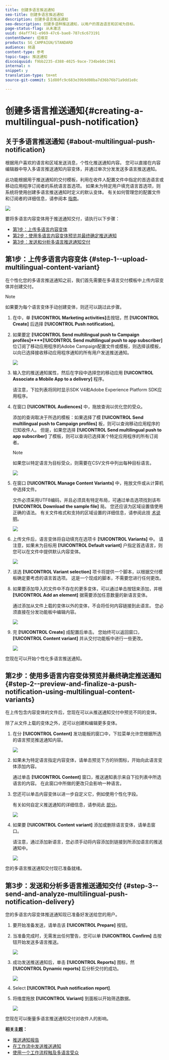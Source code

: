 ```yaml
---
title: 创建多语言推送通知
seo-title: 创建多语言推送通知
description: 创建多语言推送通知
seo-description: 创建多语种推送通知，以用户的首选语言和区域为目标。
page-status-flag: 从未激活
uuid: d4aff741-e969-47c6-bae8-787c6c673191
contentOwner: 绍维亚
products: SG_CAMPAIGN/STANDARD
audience: 频道
content-type: 参考
topic-tags: 推送通知
discoiquuid: f9bb2235-d388-4025-9ace-734beb0c1961
internal: n
snippet: y
translation-type: tm+mt
source-git-commit: 51d80fc9c683e39b9d08ba7d36b76b71a9dd1e8c

---
```



# 创建多语言推送通知{#creating-a-multilingual-push-notification}

## 关于多语言推送通知 {#about-multilingual-push-notification}

根据用户喜欢的语言和区域发送消息，个性化推送通知内容。 您可以直接在内容编辑器中导入多语言推送通知内容变体，并通过单次分发发送多语言推送通知。

此功能根据用于推送通知的交付模板，利用在收件人配置文件中指定的首选语言或移动应用程序订阅者的系统语言首选项。 如果未为特定用户填充语言首选项，则系统将使用创建多语言推送通知时定义的默认变体。 有关如何管理您的配置文件和订阅者的详细信息，请参阅本 [指南](../../audiences/using/about-profiles-and-audiences.md)。

![](assets/multivariant_push_1.png)

要将多语言内容变体用于推送通知交付，请执行以下步骤：

* [第1步：上传多语言内容变体](#step-1--upload-multilingual-content-variant)
* [第2步：使用多语言内容变体预览并最终确定推送通知](#step-2--preview-and-finalize-a-push-notification-using-multilingual-content-variants)
* [第3步：发送和分析多语言推送通知交付](#step-3--send-and-analyze-multilingual-push-notification-delivery)

## 第1步：上传多语言内容变体 {#step-1--upload-multilingual-content-variant}

在个性化您的多语言推送通知之前，我们首先需要在多语言交付模板中上传内容变体并创建交付。

>[!NOTE]
>
>如果要为每个语言变体手动创建变体，则还可以跳过此步骤。

1. 在中，单 **[!UICONTROL Marketing activities]**&#x200B;击按钮，然 **[!UICONTROL Create]** 后选择 **[!UICONTROL Push notification]**。
1. 如果要定 **[!UICONTROL Send multilingual push to Campaign profiles]****[!UICONTROL Send multilingual push to app subscriber]** 位订阅了移动应用程序的Adobe Campaign配置文件或模板，则选择该模板，以向已选择接收移动应用程序通知的所有用户发送推送通知。

   ![](assets/multivariant_push_2.png)

1. 输入您的推送通知属性，然后在字段中选择您的移动应用 **[!UICONTROL Associate a Mobile App to a delivery]** 程序。

   请注意，下拉列表将同时显示SDK V4和Adobe Experience Platform SDK应用程序。

1. 在窗口 **[!UICONTROL Audiences]** 中，拖放查询以优化您的受众。

   添加的查询取决于所选的模板：如果选择了模 **[!UICONTROL Send multilingual push to Campaign profiles]** 板，则可以查询移动应用程序的已知收件人。 但是，如果您选择 **[!UICONTROL Send multilingual push to app subscriber]** 了模板，则可以查询已选择某个特定应用程序的所有订阅者。
   >[!NOTE]
   >
   >如果您以特定语言为目标受众，则需要在CSV文件中列出每种目标语言。

   ![](assets/push_notif_audience.png)

1. 在窗口 **[!UICONTROL Manage Content Variants]** 中，拖放文件或从计算机中选择文件。

   文件必须采用UTF8编码，并且必须具有特定布局，可通过单击选项找到该布 **[!UICONTROL Download the sample file]** 局。 您还应该为区域设置值使用正确的语法。 有关文件格式和支持的区域设置的详细信息，请参阅此技 [术说明](http://helpx.adobe.com/campaign/kb/acs-generate-csv-multilingual-push.html)。

   ![](assets/multivariant_push_4.png)

1. 上传文件后，语言变体将自动填充在选项卡 **[!UICONTROL Variants]** 中。 请注意，如果未为目标用 **[!UICONTROL Default variant]** 户指定首选语言，则您可以在文件中提供默认内容变体。

   ![](assets/multivariant_push_5.png)

1. 该选 **[!UICONTROL Variant selection]** 项卡将提供一个脚本，以根据交付模板确定要考虑的语言首选项。 这是一个现成的脚本，不需要您进行任何更改。
1. 如果要添加导入的文件中不存在的更多变体，可以通过单击按钮来添加，并根 **[!UICONTROL Add an element]** 据需要添加任意数量的新语言变体。

   通过添加从文件上载的变体以外的变体，不会将任何内容链接到此语言。 您必须直接在分发功能板中编辑内容。

   ![](assets/multivariant_push_6.png)

1. 完 **[!UICONTROL Create]** 成配置后单击。 您始终可以返回窗口， **[!UICONTROL Content variant]** 并从交付功能板中进行一些更改。

   ![](assets/multivariant_push_8.png)

您现在可以开始个性化多语言推送通知。

## 第2步：使用多语言内容变体预览并最终确定推送通知 {#step-2--preview-and-finalize-a-push-notification-using-multilingual-content-variants}

在上传包含内容变体的文件后，您现在可以从推送通知交付中预览不同的变体。

除了从文件上载的变体之外，还可以创建和编辑更多变体。

1. 在分 **[!UICONTROL Content]** 发功能板的窗口中，下拉菜单允许您根据所选的语言预览推送通知内容。

   ![](assets/multivariant_push_7.png)

1. 如果未为特定语言指定内容变体，请单击预览下方的铃图标，开始向此语言变体添加内容。

   通过单击 **[!UICONTROL Content]** 窗口，推送通知表示来自下拉列表中所选语言的内容。 在此窗口中所做的更改只会影响一种语言。

1. 您还可以单击内容变体以进一步自定义它，例如使用个性化字段。

   有关如何自定义推送通知的详细信息，请参阅此 [部分](../../channels/using/customizing-a-push-notification.md)。

   ![](assets/multivariant_push_9.png)

1. 如果要 **[!UICONTROL Content variant]** 添加或删除语言变体，请单击窗口。

   请注意，通过添加新语言，您必须手动将内容添加到链接到所添加语言的推送通知中。

   ![](assets/multivariant_push_10.png)

您的多语言推送通知交付现已准备就绪。

## 第3步：发送和分析多语言推送通知交付 {#step-3--send-and-analyze-multilingual-push-notification-delivery}

您的多语言内容变体推送通知现已准备好发送给您的用户。

1. 要开始准备发送，请单击该 **[!UICONTROL Prepare]** 按钮。
1. 当准备完成时，无需发出任何警告，您可以单 **[!UICONTROL Confirm]** 击按钮开始发送多语言推送。

   ![](assets/multivariant_push_12.png)

1. 成功发送推送通知后，单击 **[!UICONTROL Reports]** 图标，然 **[!UICONTROL Dynamic reports]** 后分析交付的成功。

   ![](assets/multivariant_push_13.png)

1. Select **[!UICONTROL Push notification report]**.
1. 将维度拖放 **[!UICONTROL Variant]** 到面板以开始筛选数据。

   ![](assets/multivariant_push_11.png)

您现在可以衡量多语言推送通知交付对收件人的影响。

**相关主题：**

* [推送通知报告](../../reporting/using/push-notification-report.md)
* [在工作流中发送推送通知](../../automating/using/push-notification-delivery.md)
* [使用一个工作流程触及多语言受众](https://helpx.adobe.com/campaign/kb/simplify-campaign-management.html#Engageyourcustomersateverystep)
